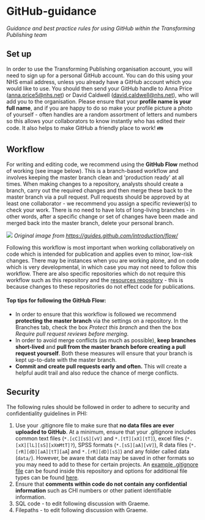 # GitHub-guidance
_Guidance and best practice rules for using GitHub within the Transforming Publishing team_

## Set up
In order to use the Transforming Publishing organisation account, you will need to sign up for a personal GitHub account. You can do this using your NHS email address, unless you already have a GitHub account which you would like to use. You should then send your GitHub handle to Anna Price (anna.price5@nhs.net) or David Caldwell (david.caldwell@nhs.net), who will add you to the organisation. Please ensure that your **profile name is your full name**, and if you are happy to do so make your profile picture a photo of yourself - often handles are a random assortment of letters and numbers so this allows your collaborators to know instantly who has edited their code. It also helps to make GitHub a friendly place to work! :family:

## Workflow
For writing and editing code, we recommend using the **GitHub Flow** method of working (see image below). This is a branch-based workflow and involves keeping the master branch clean and 'production ready' at all times. When making changes to a repository, analysts should create a branch, carry out the required changes and then merge these back to the master branch via a pull request. Pull requests should be approved by at least one collaborator - we recommend you assign a specific reviewer(s) to check your work. There is no need to have lots of long-living branches - in other words, after a specific change or set of changes have been made and merged back into the master branch, delete your personal branch. 

![](https://i.imgur.com/LVTwlEE.png)
*Original image from https://guides.github.com/introduction/flow/*

Following this workflow is most important when working collaboratively on code which is intended for publication and applies even to minor, low-risk changes. There may be instances when you are working alone, and on code which is very developmental, in which case you may not need to follow this workflow. There are also specific repositories which do not require this workflow such as this repository and the [resources repository](https://github.com/NHS-NSS-transforming-publications/resources) - this is because changes to these repositories do not effect code for publications. 

#### Top tips for following the GitHub Flow:
- In order to ensure that this workflow is followed we recommend **protecting the master branch** via the settings on a repository. In the Branches tab, check the box _Protect this branch_ and then the box _Require pull request reviews before merging_.
- In order to avoid merge conflicts (as much as possible), **keep branches short-lived** and **pull from the master branch before creating a pull request yourself**. Both these measures will ensure that your branch is kept up-to-date with the master branch.
- **Commit and create pull requests early and often.** This will create a helpful audit trail and also reduce the chance of merge conflicts.

## Security
The following rules should be followed in order to adhere to security and confidentiality guidelines in PHI:
1. Use your .gitignore file to make sure that **no data files are ever uploaded to GitHub**. At a minimum, ensure that your .gitignore includes common text files (`*.[cC][sS][vV]` and `*.[tT][xX][tT]`), excel files (`*.[xX][lL][sS][xXmMtT]?`), SPSS formats (`*.[sS][aA][vV]`), R data files (`*.[rR][dD][aA][tT][aA`] and `*.[rR][dD][sS]`) and any folder called data (`data/`). However, be aware that data may be saved in other formats so you may need to add to these for certain projects. An [example .gitignore file](https://github.com/NHS-NSS-transforming-publications/GitHub-guidance/blob/master/.gitignore) can be found inside this repository and options for additional file types can be found [here](https://github.com/ukgovdatascience/dotfiles). 
2. Ensure that **comments within code do not contain any confidential information** such as CHI numbers or other patient identifiable information.
3. SQL code - to edit following discussion with Graeme.
4. Filepaths - to edit following discussion with Graeme.
